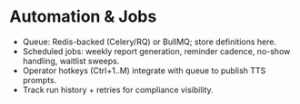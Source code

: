 # Automation & Jobs

- Queue: Redis-backed (Celery/RQ) or BullMQ; store definitions here.
- Scheduled jobs: weekly report generation, reminder cadence, no-show handling, waitlist sweeps.
- Operator hotkeys (Ctrl+1..M) integrate with queue to publish TTS prompts.
- Track run history + retries for compliance visibility.